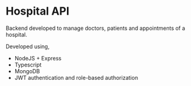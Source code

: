 # Hospital API

Backend developed to manage doctors, patients and appointments of a hospital.

Developed using,
- NodeJS + Express
- Typescript
- MongoDB
- JWT authentication and role-based authorization
